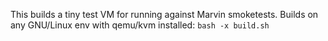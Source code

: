 This builds a tiny test VM for running against Marvin smoketests.
Builds on any GNU/Linux env with qemu/kvm installed: `bash -x build.sh`
